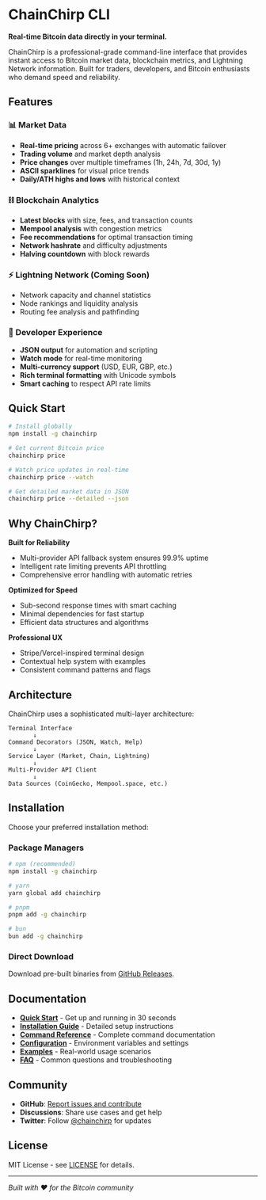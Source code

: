 # ChainChirp CLI

**Real-time Bitcoin data directly in your terminal.**

ChainChirp is a professional-grade command-line interface that provides instant access to Bitcoin market data, blockchain metrics, and Lightning Network information. Built for traders, developers, and Bitcoin enthusiasts who demand speed and reliability.

## Features

### 📊 Market Data
- **Real-time pricing** across 6+ exchanges with automatic failover
- **Trading volume** and market depth analysis
- **Price changes** over multiple timeframes (1h, 24h, 7d, 30d, 1y)
- **ASCII sparklines** for visual price trends
- **Daily/ATH highs and lows** with historical context

### ⛓️ Blockchain Analytics
- **Latest blocks** with size, fees, and transaction counts
- **Mempool analysis** with congestion metrics
- **Fee recommendations** for optimal transaction timing
- **Network hashrate** and difficulty adjustments
- **Halving countdown** with block rewards

### ⚡ Lightning Network (Coming Soon)
- Network capacity and channel statistics
- Node rankings and liquidity analysis
- Routing fee analysis and pathfinding

### 🔧 Developer Experience
- **JSON output** for automation and scripting
- **Watch mode** for real-time monitoring
- **Multi-currency support** (USD, EUR, GBP, etc.)
- **Rich terminal formatting** with Unicode symbols
- **Smart caching** to respect API rate limits

## Quick Start

```bash
# Install globally
npm install -g chainchirp

# Get current Bitcoin price
chainchirp price

# Watch price updates in real-time
chainchirp price --watch

# Get detailed market data in JSON
chainchirp price --detailed --json
```

## Why ChainChirp?

**Built for Reliability**
- Multi-provider API fallback system ensures 99.9% uptime
- Intelligent rate limiting prevents API throttling
- Comprehensive error handling with automatic retries

**Optimized for Speed**
- Sub-second response times with smart caching
- Minimal dependencies for fast startup
- Efficient data structures and algorithms

**Professional UX**
- Stripe/Vercel-inspired terminal design
- Contextual help system with examples
- Consistent command patterns and flags

## Architecture

ChainChirp uses a sophisticated multi-layer architecture:

```
Terminal Interface
       ↓
Command Decorators (JSON, Watch, Help)
       ↓
Service Layer (Market, Chain, Lightning)
       ↓
Multi-Provider API Client
       ↓
Data Sources (CoinGecko, Mempool.space, etc.)
```

## Installation

Choose your preferred installation method:

### Package Managers
```bash
# npm (recommended)
npm install -g chainchirp

# yarn
yarn global add chainchirp

# pnpm
pnpm add -g chainchirp

# bun
bun add -g chainchirp
```

### Direct Download
Download pre-built binaries from [GitHub Releases](https://github.com/user/chainchirp/releases).

## Documentation

- **[Quick Start](./quickstart.md)** - Get up and running in 30 seconds
- **[Installation Guide](./install.md)** - Detailed setup instructions
- **[Command Reference](./commands.md)** - Complete command documentation
- **[Configuration](./config.md)** - Environment variables and settings
- **[Examples](./examples.md)** - Real-world usage scenarios
- **[FAQ](./faq.md)** - Common questions and troubleshooting

## Community

- **GitHub**: [Report issues and contribute](https://github.com/user/chainchirp)
- **Discussions**: Share use cases and get help
- **Twitter**: Follow [@chainchirp](https://twitter.com/chainchirp) for updates

## License

MIT License - see [LICENSE](../LICENSE) for details.

---

*Built with ❤️ for the Bitcoin community*